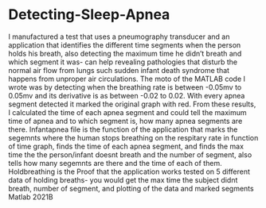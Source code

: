 # Detecting-Sleep-Apnea
I manufactured a test that uses a pneumography transducer and an application that identifies the different time segments when the person holds his breath, also detecting the maximum time he didn’t breath and which segment it was- can help revealing pathologies that disturb the normal air flow from lungs such sudden infant death syndrome that happens from unproper air circulations. The moto of the MATLAB code I wrote was by detecting when the breathing rate is between -0.05mv to 0.05mv and its derivative is as between -0.02 to 0.02. With every apnea segment detected it marked the original graph with red. From these results, I calculated the time of each apnea segment and could tell the maximum time of apnea and to which segment is, how many apnea segments are there. 
Infantapnea file is the function of the application that marks the segemnts where the human stops breathing on the respitary rate in function of time graph, finds the time of each apnea segment, and finds the max time the the person/infant doesnt breath and the number of segment, also tells how many segemnts are there and the time of each of them.
Holdbreathing  is the Proof that the application works tested on 5 different data of holding breaths- you would get the max time the subject didnt breath, number of segment, and plotting of the data and marked segments
Matlab 2021B
